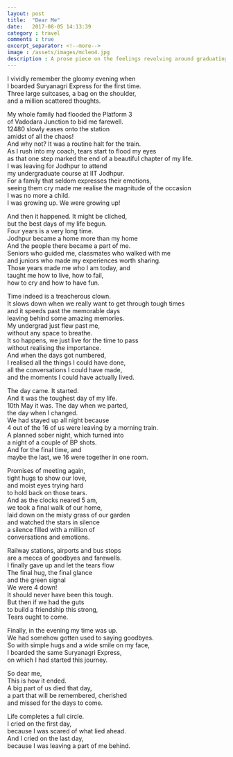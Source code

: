 ```yaml
---
layout: post
title:  "Dear Me"
date:   2017-08-05 14:13:39
category : travel
comments : true
excerpt_separator: <!--more-->
image : /assets/images/mcleo4.jpg
description : A prose piece on the feelings revolving around graduating.
---
```

I vividly remember the gloomy evening when  
I boarded Suryanagri Express for the first time.   
Three large suitcases, a bag on the shoulder,  
and a million scattered thoughts.
<!--more-->  
My whole family had flooded the Platform 3  
of Vadodara Junction to bid me farewell.  
12480 slowly eases onto the station   
amidst of all the chaos!      
And why not? It was a routine halt for the train.  
As I rush into my coach, tears start to flood my eyes  
as that one step marked the end of a beautiful chapter of my life.    
I was leaving for Jodhpur to attend   
my undergraduate course at IIT Jodhpur.    
For a family that seldom expresses their emotions,  
seeing them cry made me realise the magnitude of the occasion  
I was no more a child.  
I was growing up. We were growing up!  

And then it happened. It might be cliched,   
but the best days of my life begun.  
Four years is a very long time.  
Jodhpur became a home more than my home  
And the people there became a part of me.  
Seniors who guided me, classmates who walked with me   
and juniors who made my experiences worth sharing.  
Those years made me who I am today, and  
taught me how to live, how to fail,  
how to cry and how to have fun.  

Time indeed is a treacherous clown.  
It slows down when we really want to get through tough times   
and it speeds past the memorable days   
leaving behind some amazing memories.  
My undergrad just flew past me,   
without any space to breathe.    
It so happens, we just live for the time to pass  
without realising the importance.    
And when the days got numbered,  
I realised all the things I could have done,  
all the conversations I could have made,  
and the moments I could have actually lived.  

The day came. It started.   
And it was the toughest day of my life.  
10th May it was. The day when we parted,  
the day when I changed.    
We had stayed up all night because   
4 out of the 16 of us were leaving by a morning train.    
A planned sober night, which turned into  
a night of a couple of BP shots.    
And for the final time, and  
maybe the last, we 16 were together in one room.  

Promises of meeting again,   
tight hugs to show our love,      
and moist eyes trying hard   
to hold back on those tears.  
And as the clocks neared 5 am,   
we took a final walk of our home,  
laid down on the misty grass of our garden   
and watched the stars in silence  
a silence filled with a million of   
conversations and emotions.  

Railway stations, airports and bus stops   
are a mecca of goodbyes and farewells.      
I finally gave up and let the tears flow    
The final hug, the final glance   
and the green signal  
We were 4 down!  
It should never have been this tough.    
But then if we had the guts   
to build a friendship this strong,  
Tears ought to come.  

Finally, in the evening my time was up.  
We had somehow gotten used to saying goodbyes.    
So with simple hugs and a wide smile on my face,  
I boarded the same Suryanagri Express,  
on which I had started this journey.  

So dear me,  
This is how it ended.  
A big part of us died that day,  
a part that will be remembered, cherished  
and missed for the days to come.  

Life completes a full circle.  
I cried on the first day,  
because I was scared of what lied ahead.  
And I cried on the last day,  
because I was leaving a part of me behind.  
